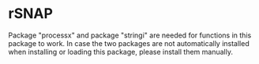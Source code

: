 # rSNAP

Package "processx" and package "stringi" are needed for functions in this package to work. In case the two packages are not automatically installed when installing or loading this package, please install them manually.
